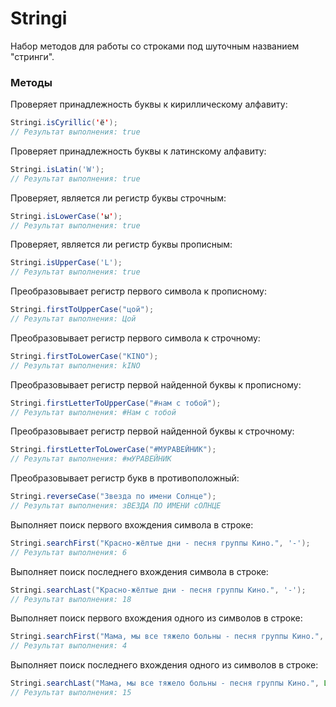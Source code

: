 # Stringi
Набор методов для работы со строками под шуточным названием "стринги".

### Методы
Проверяет принадлежность буквы к кириллическому алфавиту:
```java
Stringi.isCyrillic('ё');
// Результат выполнения: true
```

Проверяет принадлежность буквы к латинскому алфавиту:
```java
Stringi.isLatin('W');
// Результат выполнения: true
```

Проверяет, является ли регистр буквы строчным:
```java
Stringi.isLowerCase('ы');
// Результат выполнения: true
```

Проверяет, является ли регистр буквы прописным:
```java
Stringi.isUpperCase('L');
// Результат выполнения: true
```

Преобразовывает регистр первого символа к прописному:
```java
Stringi.firstToUpperCase("цой");
// Результат выполнения: Цой
```

Преобразовывает регистр первого символа к строчному:
```java
Stringi.firstToLowerCase("KINO");
// Результат выполнения: kINO
```

Преобразовывает регистр первой найденной буквы к прописному:
```java
Stringi.firstLetterToUpperCase("#нам с тобой");
// Результат выполнения: #Нам с тобой
```

Преобразовывает регистр первой найденной буквы к строчному:
```java
Stringi.firstLetterToLowerCase("#МУРАВЕЙНИК");
// Результат выполнения: #мУРАВЕЙНИК
```

Преобразовывает регистр букв в противоположный:
```java
Stringi.reverseCase("Звезда по имени Солнце");
// Результат выполнения: зВЕЗДА ПО ИМЕНИ сОЛНЦЕ
```

Выполняет поиск первого вхождения символа в строке:
```java
Stringi.searchFirst("Красно-жёлтые дни - песня группы Кино.", '-');
// Результат выполнения: 6
```

Выполняет поиск последнего вхождения символа в строке:
```java
Stringi.searchLast("Красно-жёлтые дни - песня группы Кино.", '-');
// Результат выполнения: 18
```

Выполняет поиск первого вхождения одного из символов в строке:
```java
Stringi.searchFirst("Мама, мы все тяжело больны - песня группы Кино.", List.of('ж', ','));
// Результат выполнения: 4
```

Выполняет поиск последнего вхождения одного из символов в строке:
```java
Stringi.searchLast("Мама, мы все тяжело больны - песня группы Кино.", List.of('ж', ','));
// Результат выполнения: 15
```